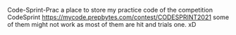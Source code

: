 Code-Sprint-Prac
a place to store my practice code of the competition CodeSprint https://mycode.prepbytes.com/contest/CODESPRINT2021
some of them might not work as most of them are hit and trials one. xD
